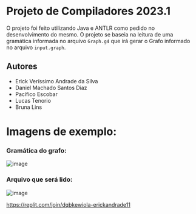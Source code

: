 
# Projeto de Compiladores 2023.1

O projeto foi feito utilizando Java e ANTLR como pedido no desenvolvimento do mesmo. O projeto se baseia na leitura de uma gramática informada no arquivo `Graph.g4` que irá gerar o Grafo informado no arquivo `input.graph`.

## Autores

- Erick Veríssimo Andrade da Silva
- Daniel Machado Santos Diaz
- Pacífico Escobar
- Lucas Tenorio
- Bruna Lins

# Imagens de exemplo:

### Gramática do grafo:

![image](https://github.com/danielmsdiaz/compiladores2023-ANTLR/assets/61604804/7562e9c1-7a60-47ca-85f0-ce4cd0827a49)

### Arquivo que será lido:

![image](https://github.com/danielmsdiaz/compiladores2023-ANTLR/assets/61604804/1e0a72ec-9afa-4218-b834-0bd6060900c2)


https://replit.com/join/dqbkewiola-erickandrade11
